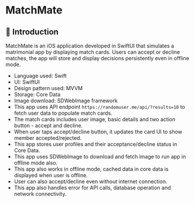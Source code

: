 # MatchMate

## 👋 Introduction
MatchMate is an iOS application developed in SwiftUI that simulates a matrimonial app by displaying match cards. Users can accept or decline matches, the app will store and display decisions persistently even in offline mode.

- Language used: Swift
- UI: SwiftUI
- Design pattern used: MVVM
- Storage: Core Data
- Image download: SDWebImage framework
- This app uses API endpoint `https://randomuser.me/api/?results=10` to fetch user data to populate match cards.
- The match cards includes user image, basic details and two action button - accept and decline.
- When user taps accept/decline button, it updates the card UI to show member accepted/rejected.
- This app stores user profiles and their acceptance/decline status in Core Data.
- This app uses SDWebImage to download and fetch image to run app in offline mode also.
- This app also works in offline mode, cached data in core data is displayed when user is offline.
- User can also accept/decline even without internet connection.
- This app also handles error for API calls, database operation and network connectivity.
